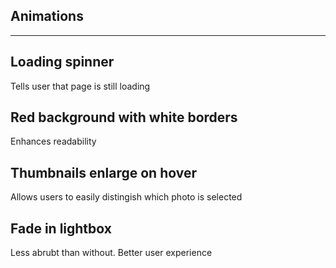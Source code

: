 Animations
--------
-------

Loading spinner
-------
Tells user that page is still loading

Red background with white borders
------
Enhances readability

Thumbnails enlarge on hover
-------
Allows users to easily distingish which photo is selected

Fade in lightbox
-----
Less abrubt than without. Better user experience

